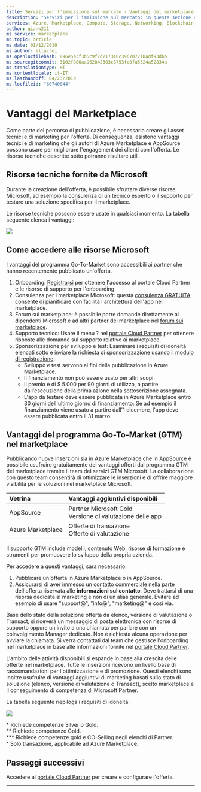 ```yaml
---
title: Servizi per l'immissione sul mercato - Vantaggi del marketplace | Azure
description: "Servizi per l'immissione sul mercato: in questa sezione vengono descritte le risorse Microsoft che gli autori possono usare."
services: Azure, Marketplace, Compute, Storage, Networking, Blockchain, Security
author: qianw211
ms.service: marketplace
ms.topic: article
ms.date: 01/12/2019
ms.author: ellacroi
ms.openlocfilehash: 896e5a3f3b5c9f7d217340c396707718adf93dbb
ms.sourcegitcommit: 3102f886aa962842303c8753fe8fa5324a52834a
ms.translationtype: HT
ms.contentlocale: it-IT
ms.lasthandoff: 04/23/2019
ms.locfileid: "60740044"
---
```

# <a name="your-marketplace-benefits"></a>Vantaggi del Marketplace

Come parte del percorso di pubblicazione, è necessario creare gli asset tecnici e di marketing per l'offerta. Di conseguenza, esistono vantaggi tecnici e di marketing che gli autori di Azure Marketplace e AppSource possono usare per migliorare l'engagement dei clienti con l'offerta. Le risorse tecniche descritte sotto potranno risultare utili.

## <a name="technical-resources-provided-by-microsoft"></a>Risorse tecniche fornite da Microsoft

Durante la creazione dell'offerta, è possibile sfruttare diverse risorse Microsoft, ad esempio la consulenza di un tecnico esperto o il supporto per testare una soluzione specifica per il marketplace.

Le risorse tecniche possono essere usate in qualsiasi momento.  La tabella seguente elenca i vantaggi:

![](./media/marketplace-publishers-guide/technical-benefit-table.png)

## <a name="how-to-access-microsoft-resources"></a>Come accedere alle risorse Microsoft

I vantaggi del programma Go-To-Market sono accessibili ai partner che hanno recentemente pubblicato un'offerta. 

1. Onboarding: [Registrarsi](https://azuremarketplace.microsoft.com/sell) per ottenere l'accesso al portale Cloud Partner e le risorse di supporto per l'onboarding.
2. Consulenza per i marketplace Microsoft: questa [consulenza GRATUITA](https://support.microsoft.com/help/4010317/microsoft-marketplaces-consultation) consente di pianificare con facilità l'architettura dell'app nel marketplace.
3. Forum sui marketplace: è possibile porre domande direttamente ai dipendenti Microsoft e ad altri partner dei marketplace nel [forum sui marketplace](https://www.microsoftpartnercommunity.com/t5/Azure-Marketplace-and-AppSource/bd-p/2222).
4. Supporto tecnico: Usare il menu ? nel [portale Cloud Partner](https://cloudpartner.azure.com/) per ottenere risposte alle domande sul supporto relativo ai marketplace. 
5. Sponsorizzazione per sviluppo e test: Esaminare i requisiti di idoneità elencati sotto e inviare la richiesta di sponsorizzazione usando il [modulo di registrazione](https://forms.office.com/Pages/ResponsePage.aspx?id=v4j5cvGGr0GRqy180BHbR3omd2bW7etLoEoufw2-vMdUNUkxSjQ5V0hJOEtZSks3ME45TDJNTkVUTi4u):
    * Sviluppo e test servono ai fini della pubblicazione in Azure Marketplace.
    * Il finanziamento non può essere usato per altri scopi.
    * Il premio è di $ 5.000 per 90 giorni di utilizzo, a partire dall'esecuzione della prima azione nella sottoscrizione assegnata.
    * L'app da testare deve essere pubblicata in Azure Marketplace entro 30 giorni dell'ultimo giorno di finanziamento: Se ad esempio il finanziamento viene usato a partire dall'1 dicembre, l'app deve essere pubblicata entro il 31 marzo.

## <a name="go-to-market-gtm-benefits-in-the-marketplace"></a>Vantaggi del programma Go-To-Market (GTM) nel marketplace

Pubblicando nuove inserzioni sia in Azure Marketplace che in AppSource è possibile usufruire gratuitamente dei vantaggi offerti dal programma GTM del marketplace tramite il team dei servizi GTM Microsoft. La collaborazione con questo team consentirà di ottimizzare le inserzioni e di offrire maggiore visibilità per le soluzioni nel marketplace Microsoft.

| Vetrina | Vantaggi aggiuntivi disponibili |
|:--- |:--- |
| AppSource |  Partner Microsoft Gold <br> Versione di valutazione delle app |
| Azure Marketplace | Offerte di transazione <br> Offerte di valutazione |

Il supporto GTM include modelli, contenuto Web, risorse di formazione e strumenti per promuovere lo sviluppo della propria azienda.

Per accedere a questi vantaggi, sarà necessario:

1. Pubblicare un'offerta in Azure Marketplace o in AppSource.
2. Assicurarsi di aver immesso un contatto commerciale nella parte dell'offerta riservata alle **informazioni sul contatto**. Deve trattarsi di una risorsa dedicata al marketing e non di un alias generale. Evitare ad esempio di usare "support\@", "info\@", "marketing\@" e così via.

Base dello stato della soluzione offerta da elenco, versione di valutazione o Transact, si riceverà un messaggio di posta elettronica con risorse di supporto oppure un invito a una chiamata per parlare con un coinvolgimento Manager dedicato. Non è richiesta alcuna operazione per avviare la chiamata. Si verrà contattati dal team che gestisce l'onboarding nel marketplace in base alle informazioni fornite nel [portale Cloud Partner](https://cloudpartner.azure.com/).

L'ambito delle attività disponibili si espande in base alla crescita delle offerte nel marketplace. Tutte le inserzioni ricevono un livello base di raccomandazioni per l'ottimizzazione e di promozione.  Questi elenchi sono inoltre usufruire di vantaggi aggiuntivi di marketing basati sullo stato di soluzione (elenco, versione di valutazione o Transact), scelto marketplace e il conseguimento di competenza di Microsoft Partner.

La tabella seguente riepiloga i requisiti di idoneità:

![](./media/marketplace-publishers-guide/gtm-activities-table.png)

\* Richiede competenze Silver o Gold. <br>
\*\* Richiede competenze Gold. <br>
\*\*\* Richiede competenze gold e CO-Selling negli elenchi di Partner. <br>
^ Solo transazione, applicabile ad Azure Marketplace.

## <a name="next-steps"></a>Passaggi successivi

Accedere al [portale Cloud Partner](https://cloudpartner.azure.com/) per creare e configurare l'offerta.

---
